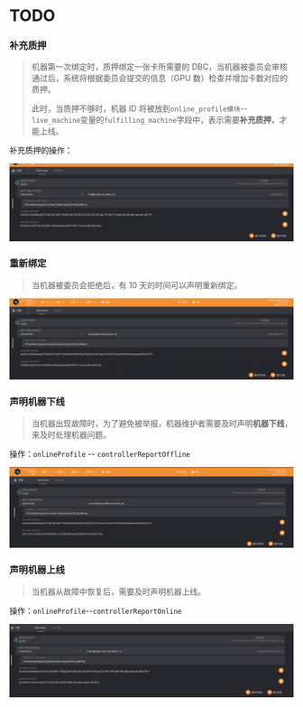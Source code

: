 # TODO

### 补充质押

> 机器第一次绑定时，质押绑定一张卡所需要的 DBC，当机器被委员会审核通过后，系统将根据委员会提交的信息（GPU 数）检查并增加卡数对应的质押。
>
> 此时，当质押不够时，机器 ID 将被放到`online_profile模块`--`live_machine`变量的`fulfilling_machine`字段中，表示需要**补充质押**，才能上线。

补充质押的操作：

![image-20210628174246842](maintain_machine.assets/image-20210628174246842.png)

### 重新绑定

> 当机器被委员会拒绝后，有 10 天的时间可以声明重新绑定。

![image-20210628173325854](maintain_machine.assets/image-20210628173325854.png)

### 声明机器下线

> 当机器出现故障时，为了避免被举报，机器维护者需要及时声明**机器下线**，来及时处理机器问题。

操作：`onlineProfile` -- `controllerReportOffline`

![image-20210628174652781](maintain_machine.assets/image-20210628174652781.png)

### 声明机器上线

> 当机器从故障中恢复后，需要及时声明机器上线。

操作：`onlineProfile`--`controllerReportOnline`

![image-20210628174734910](maintain_machine.assets/image-20210628174734910.png)
